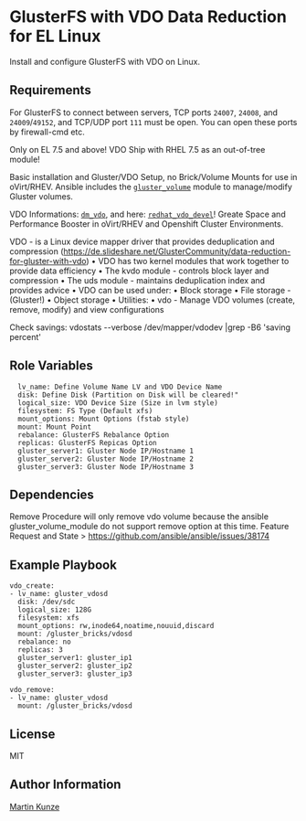 # GlusterFS with VDO Data Reduction for EL Linux

Install and configure GlusterFS with VDO on Linux.

## Requirements

For GlusterFS to connect between servers, TCP ports `24007`, `24008`, and `24009`/`49152`, and TCP/UDP port `111` must be open. You can open these ports by firewall-cmd etc.

Only on EL 7.5 and above! VDO Ship with RHEL 7.5 as an out-of-tree module!

Basic installation and Gluster/VDO Setup, no Brick/Volume Mounts for use in oVirt/RHEV. Ansible includes the [`gluster_volume`](https://docs.ansible.com/gluster_volume_module.html) module to manage/modify Gluster volumes.

VDO Informations: [`dm_vdo`](https://github.com/dm-vdo), and here: [`redhat_vdo_devel`](https://www.redhat.com/mailman/listinfo/vdo-devel)! Greate Space and Performance Booster in oVirt/RHEV and Openshift Cluster Environments.

VDO - is a Linux device mapper driver that provides deduplication and compression (https://de.slideshare.net/GlusterCommunity/data-reduction-for-gluster-with-vdo)
• VDO has two kernel modules that work together to provide data efficiency 
• The kvdo module - controls block layer and compression 
• The uds module - maintains deduplication index and provides advice 
• VDO can be used under:
 • Block storage 
 • File storage - (Gluster!)
 • Object storage • Utilities: 
 • vdo - Manage VDO volumes (create, remove, modify) and view configurations
 
 Check savings: vdostats --verbose /dev/mapper/vdodev |grep -B6 'saving percent'

## Role Variables

      lv_name: Define Volume Name LV and VDO Device Name
      disk: Define Disk (Partition on Disk will be cleared!"
      logical_size: VDO Device Size (Size in lvm style)
      filesystem: FS Type (Default xfs)
      mount_options: Mount Options (fstab style)
      mount: Mount Point
      rebalance: GlusterFS Rebalance Option
      replicas: GlusterFS Repicas Option
      gluster_server1: Gluster Node IP/Hostname 1
      gluster_server2: Gluster Node IP/Hostname 2
      gluster_server3: Gluster Node IP/Hostname 3


## Dependencies

Remove Procedure will only remove vdo volume because the ansible gluster_volume_module do not support remove option at this time.
Feature Request and State > https://github.com/ansible/ansible/issues/38174

## Example Playbook

    vdo_create:
    - lv_name: gluster_vdosd
      disk: /dev/sdc
      logical_size: 128G
      filesystem: xfs
      mount_options: rw,inode64,noatime,nouuid,discard
      mount: /gluster_bricks/vdosd
      rebalance: no
      replicas: 3
      gluster_server1: gluster_ip1
      gluster_server2: gluster_ip2
      gluster_server3: gluster_ip3

    vdo_remove:
    - lv_name: gluster_vdosd
      mount: /gluster_bricks/vdosd


## License

MIT

## Author Information

[Martin Kunze](https://www.martinkunze.de)
